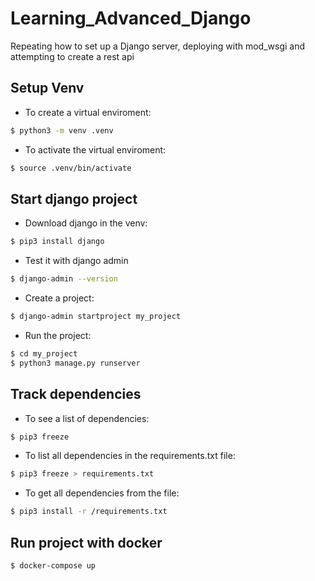 # Learning_Advanced_Django
Repeating how to set up a Django server, deploying with mod_wsgi and attempting to create a rest api

## Setup Venv
* To create a virtual enviroment: 
```bash
$ python3 -m venv .venv
```
* To activate the virtual enviroment: 
```bash
$ source .venv/bin/activate
``` 

## Start django project
* Download django in the venv: 
```bash
$ pip3 install django
```
* Test it with django admin
```bash
$ django-admin --version
```
* Create a project:
```bash
$ django-admin startproject my_project
```
* Run the project:
```bash
$ cd my_project
$ python3 manage.py runserver
```

## Track dependencies
* To see a list of dependencies:
```bash
$ pip3 freeze
```
* To list all dependencies in the requirements.txt file:
```bash
$ pip3 freeze > requirements.txt
```
* To get all dependencies from the file:
```bash
$ pip3 install -r /requirements.txt
```

## Run project with docker
```bash
$ docker-compose up
```